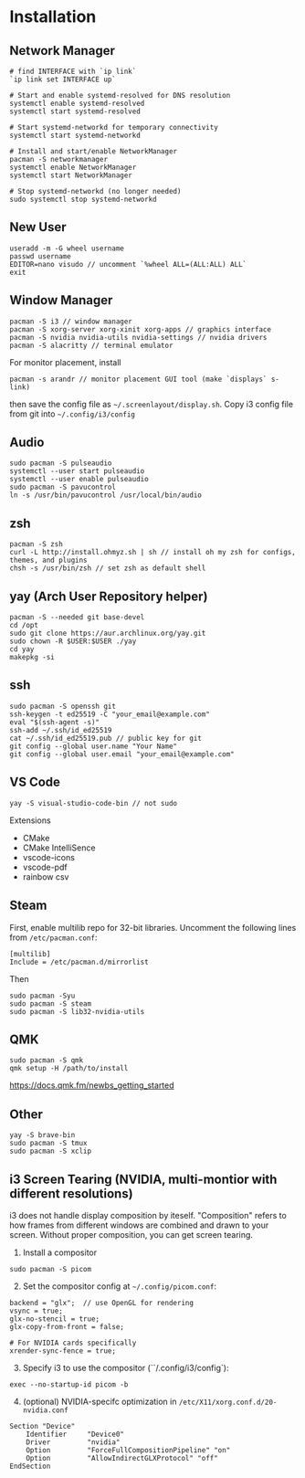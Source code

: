 # Installation

## Network Manager
```
# find INTERFACE with `ip link`
`ip link set INTERFACE up`

# Start and enable systemd-resolved for DNS resolution
systemctl enable systemd-resolved
systemctl start systemd-resolved

# Start systemd-networkd for temporary connectivity
systemctl start systemd-networkd

# Install and start/enable NetworkManager
pacman -S networkmanager
systemctl enable NetworkManager
systemctl start NetworkManager

# Stop systemd-networkd (no longer needed)
sudo systemctl stop systemd-networkd
```

## New User
```
useradd -m -G wheel username
passwd username
EDITOR=nano visudo // uncomment `%wheel ALL=(ALL:ALL) ALL`
exit
```

## Window Manager
```
pacman -S i3 // window manager
pacman -S xorg-server xorg-xinit xorg-apps // graphics interface
pacman -S nvidia nvidia-utils nvidia-settings // nvidia drivers
pacman -S alacritty // terminal emulator
```

For monitor placement, install
```
pacman -s arandr // monitor placement GUI tool (make `displays` s-link)
```
then save the config file as `~/.screenlayout/display.sh`.
Copy i3 config file from git into `~/.config/i3/config`

## Audio
```
sudo pacman -S pulseaudio
systemctl --user start pulseaudio
systemctl --user enable pulseaudio
sudo pacman -S pavucontrol
ln -s /usr/bin/pavucontrol /usr/local/bin/audio
```

## zsh
```
pacman -S zsh
curl -L http://install.ohmyz.sh | sh // install oh my zsh for configs, themes, and plugins
chsh -s /usr/bin/zsh // set zsh as default shell
```

## yay (Arch User Repository helper)
```
pacman -S --needed git base-devel
cd /opt
sudo git clone https://aur.archlinux.org/yay.git
sudo chown -R $USER:$USER ./yay
cd yay
makepkg -si
```

## ssh
```
sudo pacman -S openssh git
ssh-keygen -t ed25519 -C "your_email@example.com"
eval "$(ssh-agent -s)"
ssh-add ~/.ssh/id_ed25519
cat ~/.ssh/id_ed25519.pub // public key for git
git config --global user.name "Your Name"
git config --global user.email "your_email@example.com"
```

## VS Code
```
yay -S visual-studio-code-bin // not sudo
```
Extensions
  - CMake
  - CMake IntelliSence
  - vscode-icons
  - vscode-pdf
  - rainbow csv

## Steam
First, enable multilib repo for 32-bit libraries. Uncomment the following lines from `/etc/pacman.conf`:
```
[multilib]    
Include = /etc/pacman.d/mirrorlist
```
Then
```
sudo pacman -Syu
sudo pacman -S steam
sudo pacman -S lib32-nvidia-utils
```

## QMK

```
sudo pacman -S qmk
qmk setup -H /path/to/install
```

https://docs.qmk.fm/newbs_getting_started

## Other
```
yay -S brave-bin
sudo pacman -S tmux
sudo pacman -S xclip
```

## i3 Screen Tearing (NVIDIA, multi-montior with different resolutions)
i3 does not handle display composition by iteself. "Composition" refers to how frames from different windows are combined and drawn to your screen. Without proper composition, you can get screen tearing.

1. Install a compositor
```
sudo pacman -S picom
```

2. Set the compositor config at `~/.config/picom.conf`:
```
backend = "glx";  // use OpenGL for rendering
vsync = true;
glx-no-stencil = true;
glx-copy-from-front = false;

# For NVIDIA cards specifically
xrender-sync-fence = true;
```

3. Specify i3 to use the compositor (``/.config/i3/config`):
```
exec --no-startup-id picom -b
```

4. (optional) NVIDIA-specifc optimization in `/etc/X11/xorg.conf.d/20-nvidia.conf`
```
Section "Device"
    Identifier     "Device0"
    Driver         "nvidia"
    Option         "ForceFullCompositionPipeline" "on"
    Option         "AllowIndirectGLXProtocol" "off"
EndSection
```
